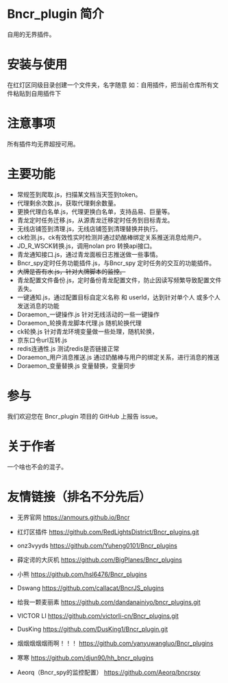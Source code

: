 # Bncr_plugin 简介

自用的无界插件。

# 安装与使用

在红灯区同级目录创建一个文件夹，名字随意 如：自用插件，把当前仓库所有文件粘贴到自用插件下

# 注意事项

所有插件均无界超授可用。

# 主要功能

- 常规签到爬取.js，扫描某文档当天签到token。
- 代理剩余次数.js，获取代理剩余数量。
- 更换代理白名单.js，代理更换白名单，支持品易、巨量等。
- 青龙定时任务迁移.js，从源青龙迁移定时任务到目标青龙。
- 无线店铺签到清理.js，无线店铺签到清理替换并执行。
- ck检测.js，ck有效性实时检测并通过奶酪棒绑定关系推送消息给用户。
- JD_R_WSCK转换.js，调用nolan pro 转换api接口。
- 青龙通知接口.js，通过青龙面板日志推送做一些事情。
- Bncr_spy定时任务功能插件.js，与Bncr_spy 定时任务的交互的功能插件。
- ~~大牌是否有水.js，针对大牌脚本的监控。~~
- 青龙配置文件备份.js，定时备份青龙配置文件，防止因读写频繁导致配置文件丢失。
- 一键通知.js，通过配置目标自定义名称 和 userId，达到针对单个人 或多个人 发送消息的功能
- Doraemon_一键操作.js 针对无线活动的一些一键操作
- Doraemon_轮换青龙脚本代理.js 随机轮换代理
- ck轮换.js 针对青龙环境变量做一些处理，随机轮换，
- 京东口令url互转.js
- redis连通性.js 测试redis是否链接正常
- Doraemon_用户消息推送.js 通过奶酪棒与用户的绑定关系，进行消息的推送
- Doraemon_变量替换.js 变量替换，变量同步

# 参与

我们欢迎您在 Bncr_plugin 项目的 GitHub 上报告 issue。

# 关于作者

一个啥也不会的混子。

# 友情链接（排名不分先后）
- 无界官网
  https://anmours.github.io/Bncr

- 红灯区插件
  https://github.com/RedLightsDistrict/Bncr_plugins.git

- onz3vyyds
  https://github.com/Yuheng0101/Bncr_plugins

- 薛定谔的大灰机
  https://github.com/BigPlanes/Bncr_plugins

- 小熊
  https://github.com/hsl6476/Bncr_plugins

- Dswang
  https://github.com/callacat/BncrJS_plugins

- 给我一颗麦丽素
  https://github.com/dandanainiyo/bncr_plugins.git

- VICTOR LI
  https://github.com/victorli-cn/Bncr_plugins.git

- DusKing
  https://github.com/DusKing1/Bncr_plugin.git

- 烟烟烟烟烟雨啊！！！
  https://github.com/yanyuwangluo/Bncr_plugins

- 寒寒
  https://github.com/djun90/hh_bncr_plugins

- Aeorq（Bncr_spy的监控配置）
  https://github.com/Aeorq/bncrspy
